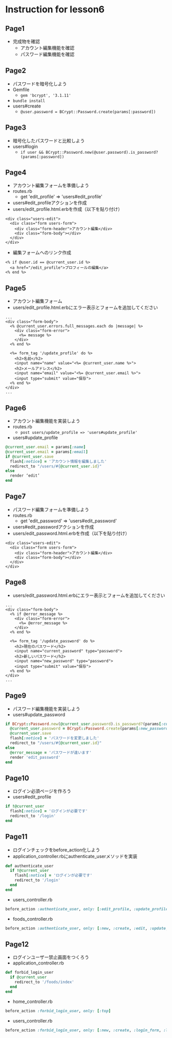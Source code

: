 # Instruction for lesson6

## Page1
* 完成物を確認
  * アカウント編集機能を確認
  * パスワード編集機能を確認
  
## Page2
* パスワードを暗号化しよう
* Gemfile
  * `gem 'bcrypt', '3.1.11'`
* `bundle install`
* users#create
  * `@user.password = BCrypt::Password.create(params[:password])`

## Page3
* 暗号化したパスワードと比較しよう
* users#login
  * `if user && BCrypt::Password.new(@user.password).is_password?(params[:password])`

## Page4
* アカウント編集フォームを準備しよう
* routes.rb
  * get 'edit_profile' => 'users#edit_profile'
* users#edit_profileアクションを作成
* users/edit_profile.html.erbを作成（以下を貼り付け）
```erb
<div class="users-edit">
  <div class="form users-form">
    <div class="form-header">アカウント編集</div>
    <div class="form-body"></div>
  </div>
</div>
```
* 編集フォームへのリンク作成
```erb
<% if @user.id == @current_user.id %>
  <a href="/edit_profile">プロフィールの編集</a>
<% end %>
```

## Page5
* アカウント編集フォーム
* users/edit_profile.html.erbにエラー表示とフォームを追加してください
```erb
...
<div class="form-body">
  <% @current_user.errors.full_messages.each do |message| %>
    <div class="form-error">
      <%= message %>
    </div>
  <% end %>

  <%= form_tag '/update_profile' do %>
    <h2>名前</h2>
    <input name="name" value="<%= @current_user.name %>">
    <h2>メールアドレス</h2>
    <input name="email" value="<%= @current_user.email %>">
    <input type="submit" value="保存">
  <% end %>
</div>
...
```

## Page6
* アカウント編集機能を実装しよう
* routes.rb
  * `post users/update_profile => 'users#update_profile'`
* users#update_profile
```rb
@current_user.email = params[:name]
@current_user.email = params[:email]
if @current_user.save
  flash[:notice] = 'アカウント情報を編集しました'
  redirect_to "/users/#{@current_user.id}"
else
  render ‘edit’
end
```

## Page7 
* パスワード編集フォームを準備しよう
* routes.rb
  * get 'edit_password' => 'users#edit_password'
* users#edit_passwordアクションを作成
* users/edit_password.html.erbを作成（以下を貼り付け）
```erb
<div class="users-edit">
  <div class="form users-form">
    <div class="form-header">アカウント編集</div>
    <div class="form-body"></div>
  </div>
</div>
```

## Page8
* users/edit_password.html.erbにエラー表示とフォームを追加してください
```erb
...
<div class="form-body">
  <% if @error_message %>
    <div class="form-error">
      <%= @error_message %>
    </div>
  <% end %>

  <%= form_tag '/update_password' do %>
    <h2>現在のパスワード</h2>
    <input name="current_password" type="password">
    <h2>新しいパスワード</h2>
    <input name="new_password" type="password">
    <input type="submit" value="保存">
  <% end %>
</div>
...
```
## Page9
* パスワード編集機能を実装しよう
* users#update_password
```rb
if BCrypt::Password.new(@current_user.password).is_password?(params[:current_password])
  @current_user.password = BCrypt::Password.create(params[:new_password])
  @current_user.save
  flash[:notice] = 'パスワードを変更しました'
  redirect_to "/users/#{@current_user.id}"
else
  @error_message = 'パスワードが違います'
  render 'edit_password'
end
```

## Page10
* ログイン必須ページを作ろう
* users#edit_profile
```rb
if !@current_user
  flash[:notice] = 'ログインが必要です'
  redirect_to '/login'
end
```

## Page11
* ログインチェックをbefore_action化しよう
* application_controller.rbにauthenticate_userメソッドを実装
```rb
def authenticate_user
  if !@current_user
    flash[:notice] = 'ログインが必要です'
    redirect_to '/login'
  end
end
```
* users_controller.rb
```rb
before_action :authenticate_user, only: [:edit_profile, :update_profile, :edit_password, :update_password]
```
* foods_controller.rb
```rb
before_action :authenticate_user, only: [:new, :create, :edit, :update, :destroy]
```

## Page12
* ログインユーザー禁止画面をつくろう
* application_controller.rb
```rb
def forbid_login_user
  if @current_user
    redirect_to '/foods/index'
  end
end
```
* home_controller.rb
```rb
before_action :forbid_login_user, only: [:top]
```
* users_controller.rb
```rb
before_action :forbid_login_user, only: [:new, :create, :login_form, :login]
```
